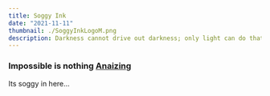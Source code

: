 ```yaml
---
title: Soggy Ink
date: "2021-11-11"
thumbnail: ./SoggyInkLogoM.png
description: Darkness cannot drive out darkness; only light can do that. Hate cannot drive out hate; only love can do that.
---
```


### Impossible is nothing [Anaizing](http://soggyinkgames.com)

Its soggy in here...